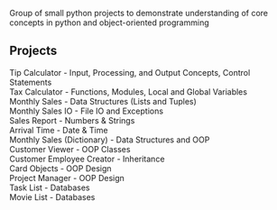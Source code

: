 Group of small python projects to demonstrate understanding of core concepts in python and object-oriented programming

## Projects
Tip Calculator - Input, Processing, and Output Concepts, Control Statements\
Tax Calculator - Functions, Modules, Local and Global Variables\
Monthly Sales - Data Structures (Lists and Tuples)\
Monthly Sales IO - File IO and Exceptions\
Sales Report - Numbers & Strings\
Arrival Time - Date & Time\
Monthly Sales (Dictionary) - Data Structures and OOP\
Customer Viewer - OOP Classes\
Customer Employee Creator - Inheritance\
Card Objects - OOP Design\
Project Manager - OOP Design\
Task List - Databases\
Movie List - Databases